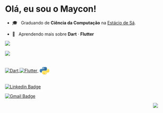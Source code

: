 
#  Olá, eu sou o Maycon!


- 🎓 &nbsp; Graduando de **Ciência da Computação** na <a href="https://estacio.br">Estácio de Sá</a>.

- 🌱 &nbsp; Aprendendo mais sobre **Dart** · **Flutter** 

<!--<h3> :rocket: &nbsp;Minhas Skills </h3>

**Aplicações e Dados**


![Python](https://img.shields.io/badge/Python-14354C?style=for-the-badge&logo=python&logoColor=white)


![HTML5](https://img.shields.io/badge/html5-%23E34F26.svg?style=for-the-badge&logo=html5&logoColor=white)



<h3> :shipit: &nbsp;Meus status </h3> -->

<div style="display: inline_block">

<a href="https://github.com/Maycon-Natan">

<img height="180em" src="https://github-readme-stats.vercel.app/api?username=maycon-natan&show_icons=true&theme=tokyonight&include_all_commits=true&count_private=true"></img>

<img height="180em" src="https://github-readme-stats.vercel.app/api/top-langs/?username=Maycon-Natan&layout=compact&langs_count=7&theme=tokyonight"></img>

</div>

<div style="display: inline_block"><br>

<img align="center" alt="Dart" height="30" width="40" src="https://cdn.jsdelivr.net/gh/devicons/devicon/icons/dart/dart.svg" />
  
<img align="center" alt="Flutter" height="30" width="40" src="https://cdn.jsdelivr.net/npm/simple-icons@3.13.0/icons/flutter.svg" />

<img align="center" alt="Python" height="30" width="40" src="https://raw.githubusercontent.com/devicons/devicon/master/icons/python/python-original.svg">
</div>

##

![Linkedin Badge](https://img.shields.io/badge/-Maycon_Natan-blue?style=flat-square&logo=Linkedin&logoColor=white&link=https://www.linkedin.com/in/maycon-natan-696927178/)

[![Gmail Badge](https://img.shields.io/badge/-Gmail-c14438?style=flat-square&logo=Gmail&logoColor=white&link=mailto:iagomatosousa@gmail.com)](mailto:mayconnatan7@gmail.com)

<div>

<img align="right" src="https://komarev.com/ghpvc/?username=iagoscm&label=Profile%20views&color=0e75b6&style=flat"/>

</div>

<!--![](https://komarev.com/ghpvc/?username=Maycon-Natan&label=Profile%20views&color=0e75b6&style=flat)-->

